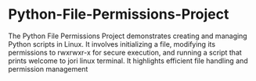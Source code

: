 # Python-File-Permissions-Project
The Python File Permissions Project demonstrates creating and managing Python scripts in Linux. It involves initializing a file, modifying its permissions to rwxrwxr-x for secure execution, and running a script that prints welcome to jori linux terminal. It highlights efficient file handling and permission management
